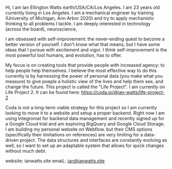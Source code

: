 Hi, I am Ian Ellington Watts earth/USA/CA/Los Angeles. I am 23 years old currently living in Los Angeles. I am a mechanical engineer by training (University of Michigan, Ann Arbor 2020) and try to apply mechanistic thinking to all problems I tackle. I am deeply interested in technology (across the board), neuroscience, 

I am obsessed with self-improvement: the never-ending quest to become a better version of yourself. I don't know what that means, but I have some ideas that I pursue with excitement and vigor. I think self-improvement is the most powerful tool humans, and evolution, has to offer. 

My focus is on creating tools that provide people with increased agency: to help people help themselves. I believe the most effective way to do this currently is by harnessing the power of personal data (you make what you measure) to give poeple a holistic view of the lives and help them see, and change the future. 
This project is called the "Life Project". I am currently on Life Project 2. It can be found here: https://coda.io/@ian-watts/life-project-2

Coda is not a long-term viable strategy for this project so I am currently looking to move it to a website and setup a proper backend. Right now I am using   Integromat for backend data management and recently signed up for a Google Cloud trial and am exploring BigQuery and Google Cloud Storage. I am building my personal website on Webflow, but their CMS options (specifically their limitations on references) are very limiting for a data-driven project. The data structures and interfaces are constantly evolving as well, so I want to set up an adaptable system that allows for quick changes without much debt.

website: ianwatts.site
emaiL: ian@ianwatts.site
